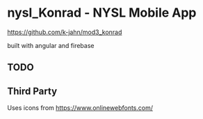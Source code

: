 # nysl_Konrad - NYSL Mobile App

https://github.com/k-jahn/mod3_konrad

built with angular and firebase

## TODO


## Third Party

Uses icons from
https://www.onlinewebfonts.com/